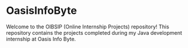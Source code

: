 # OasisInfoByte
Welcome to the OIBSIP (Online Internship Projects) repository! This repository contains the projects completed during my Java development  internship at Oasis Info Byte. 
